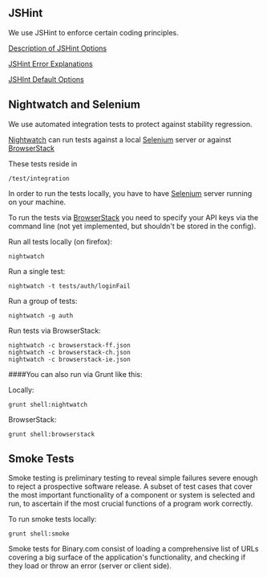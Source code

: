 ## JSHint

We use JSHint to enforce certain coding principles.

[Description of JSHint Options](http://www.jshint.com/docs/options/)

[JSHint Error Explanations](http://jslinterrors.com/)

[JSHInt Default Options](https://github.com/jshint/jshint/blob/master/examples/.jshintrc)


## Nightwatch and Selenium

We use automated integration tests to protect against stability regression.

[Nightwatch](http://nightwatchjs.org/) can run tests against a local [Selenium](http://www.seleniumhq.org/) server or against [BrowserStack](http://www.browserstack.com/start)

These tests reside in
 
    /test/integration

In order to run the tests locally, you have to have [Selenium](http://www.seleniumhq.org/) server running on your machine.

To run the tests via [BrowserStack](http://www.browserstack.com/start) you need to specify your API keys via the command line (not yet implemented, but shouldn't be stored in the config).



Run all tests locally (on firefox):

    nightwatch

Run a single test:

    nightwatch -t tests/auth/loginFail

Run a group of tests:

    nightwatch -g auth

Run tests via BrowserStack:

    nightwatch -c browserstack-ff.json
    nightwatch -c browserstack-ch.json
    nightwatch -c browserstack-ie.json


####You can also run via Grunt like this:

Locally:

    grunt shell:nightwatch

BrowserStack:

    grunt shell:browserstack


## Smoke Tests

Smoke testing is preliminary testing to reveal simple failures severe enough to reject a prospective software release. A subset of test cases that cover the most important functionality of a component or system is selected and run, to ascertain if the most crucial functions of a program work correctly.

To run smoke tests locally:

    grunt shell:smoke

Smoke tests for Binary.com consist of loading a comprehensive list of URLs covering a big surface of the application's functionality, and checking if they load or throw an error (server or client side).